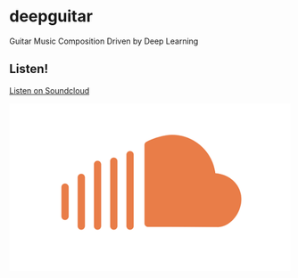 # deepguitar
Guitar Music Composition Driven by Deep Learning

## Listen!

[Listen on Soundcloud](https://soundcloud.com/adityathakkar/deep-guitar)

![SoundCloud Logo | width=100px](soundcloud_logo.png)

